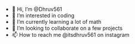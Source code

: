 - 👋 Hi, I’m @Dhruv561
- 👀 I’m interested in coding
- 🌱 I’m currently learning a lot of math
- 💞️ I’m looking to collaborate on a few projects
- 📫 How to reach me @itsdhruv561 on instagram

<!---
Dhruv561/Dhruv561 is a ✨ special ✨ repository because its `README.md` (this file) appears on your GitHub profile.
You can click the Preview link to take a look at your changes.
--->
